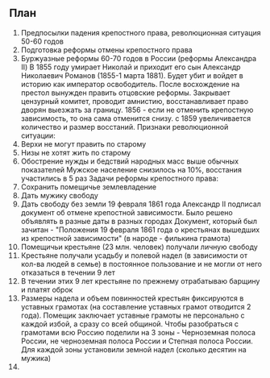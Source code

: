 ## План
1. Предпосылки падения крепостного права, революционная ситуация 50-60 годов
2. Подготовка реформы отмены крепостного права
3. Буржуазные реформы 60-70 годов в России (реформы Александра II)
В 1855 году умирает Николай и приходит его сын Александр Николаевич Романов (1855-1 марта 1881).
Будет убит и войдет в историю как император освободитель. После восхождение на престол вынужден править отцовские реформы. Закрывает цензурный комитет, проводит амнистию, восстанавливает право дворян выезжать за границу.
1856 - если не отменить крепостную зависимость, то она сама отменится снизу. с 1859 увеличивается количество и размер восстаний. 
Признаки революционной ситуации:
1. Верхи не могут править по старому
2. Низы не хотят жить по старому
3. Обострение нужды и бедствий народных масс выше обычных показателей
Мужское население снизилось на 10%, восстания участились в 5 раз
Задачи реформы крепостного права:
1. Сохранить помещичье землевладение
2. Дать мужику свободу
3. Дать свободу без земли
19 февраля 1861 года Александр II подписал документ об отмене крепостной зависимости. Было решено объявлять в разные даты в разных городах 
Документ, который был зачитан - "Положения 19 февраля 1861 года о крестьянах вышедших из крепостной зависимости" (в народе - филькина грамота)
1. Помещичьи крестьяне (23 млн. человек) получали личную свободу
2. Крестьяне получали усадьбу и полевой надел (в зависимости от кол-ва людей в семье) в постоянное пользование и не могли от него отказаться в течении 9 лет
3. В течении этих 9 лет крестьяне по прежнему отрабатываю барщину и платят оброк
4. Размеры надела и объем повинностей крестьян фиксируются в уставных грамотах (на составление уставных грамот отводится 2 года). Помещик заключает уставные грамоты не персонально с каждой избой, а сразу со всей общиной. Чтобы разобраться с грамотами всю Россию поделили на 3 зоны - Черноземная полоса России, не черноземная полоса России и Степная полоса России. Для каждой зоны установили земной надел (сколько десятин на мужика)
5. 